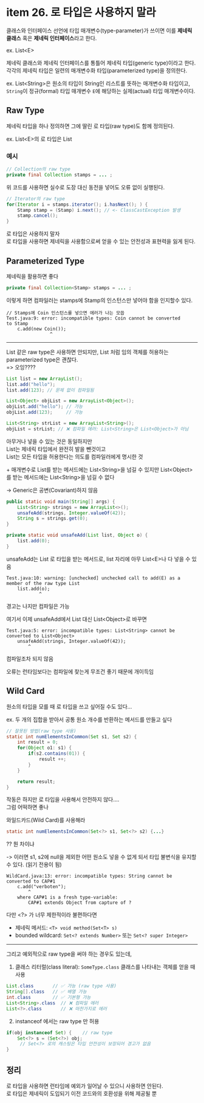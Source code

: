 # item 26. 로 타입은 사용하지 말라

클래스와 인터페이스 선언에 타입 매개변수(type-parameter)가 쓰이면 이를 **제네릭 클래스** 혹은 **제네릭 인터페이스**라고 한다.

ex. List\<E>

제네릭 클래스와 제네릭 인터페이스를 통틀어 제네릭 타입(generic type)이라고 한다.  
각각의 제네릭 타입은 일련의 매개변수화 타입(parameterized type)을 정의한다.

ex. List\<String>은 원소의 타입이 String인 리스트를 뜻하는 매개변수화 타입이고,  
`String`이 정규(formal) 타입 매개변수 `E`에 해당하는 실제(actual) 타입 매개변수이다.

## Raw Type

제네릭 타입을 하나 정의하면 그에 딸린 로 타입(raw type)도 함께 정의된다.

ex. List\<E>의 로 타입은 List

### 예시

```java
// Collection의 raw type
private final Collection stamps = ... ;
```

위 코드를 사용하면 실수로 도장 대신 동전을 넣어도 오류 없이 실행된다.

```java
// Iterator의 raw type
for(Iterator i = stamps.iterator(); i.hasNext(); ) {
    Stamp stamp = (Stamp) i.next(); // <- ClassCastException 발생
    stamp.cancel();
}
```

로 타입은 사용하지 말자  
로 타입을 사용하면 제네릭을 사용함으로써 얻을 수 있는 안전성과 표현력을 잃게 된다.

## Parameterized Type

제네릭을 활용하면 좋다

```java
private final Collection<Stamp> stamps = ... ;
```

이렇게 하면 컴파일러는 stamps에 Stamp의 인스턴스만 넣어야 함을 인지할수 있다.

```
// Stamps에 Coin 인스턴스를 넣으면 에러가 나는 모씁
Test.java:9: error: incompatible types: Coin cannot be converted
to Stamp
    c.add(new Coin());
                ^
```

---

List 같은 raw type은 사용하면 안되지만, List<Object> 처럼 임의 객체를 허용하는 parameterized type은 괜찮다.  
=> 오잉????

```java
List list = new ArrayList();
list.add("hello");
list.add(123); // 문제 없이 컴파일됨

List<Object> objList = new ArrayList<Object>();
objList.add("hello"); // 가능
objList.add(123);     // 가능

List<String> strList = new ArrayList<String>();
objList = strList; // ❌ 컴파일 에러: List<String>은 List<Object>가 아님
```

아무거나 넣을 수 있는 것은 동일하지만  
List는 제네릭 타입에서 완전히 발을 뺀것이고  
List<Object>는 모든 타입을 허용한다는 의도를 컴파일러에게 명시한 것

\+ 매개변수로 List를 받는 메서드에는 List\<String>을 넘길 수 있지만 List\<Object> 를 받는 메서드에는 List\<String>을 넘길 수 없다

-> Generic은 공변(Covariant)하지 않음

```java
public static void main(String[] args) {
    List<String> strings = new ArrayList<>();
    unsafeAdd(strings, Integer.valueOf(42));
    String s = strings.get(0);
}

private static void unsafeAdd(List list, Object o) {
    list.add(0);
}
```

unsafeAdd는 List 로 타입을 받는 메서드로, list 자리에 아무 List\<E>나 다 넣을 수 있음

```
Test.java:10: warning: [unchecked] unchecked call to add(E) as a
member of the raw type List
    list.add(o);
            ^
```

경고는 나지만 컴파일은 가능

여기서 이제 unsafeAdd에서 List 대신 List\<Object>로 바꾸면

```
Test.java:5: error: incompatible types: List<String> cannot be
converted to List<Object>
    unsafeAdd(strings, Integer.valueOf(42));
        ^
```

컴파일조차 되지 않음

오류는 런타임보다는 컴파일에 찾는게 무조건 좋기 때문에 개이득임

## Wild Card

원소의 타입을 모를 때 로 타입을 쓰고 싶어질 수도 있다...

ex.
두 개의 집합을 받아서 공통 원소 개수를 반환하는 메서드를 만들고 싶다

```java
// 잘못된 방법(raw type 사용)
static int numElementsInCommon(Set s1, Set s2) {
    int result = 0;
    for(Object o1: s1) {
        if(s2.contains(01)) {
            result ++;
        }
    }

    return result;
}
```

작동은 하지만 로 타입을 사용해서 안전하지 않다....  
그럼 어떡하면 좋나

와일드카드(Wild Card)를 사용해라

```java
static int numElementsInCommon(Set<?> s1, Set<?> s2) {...}
```

?? 뭔 차이냐

-> 이러면 s1, s2에 null을 제외한 어떤 원소도 넣을 수 없게 되서 타입 불변식을 유지할 수 있다. (읽기 전용이 됨)

```
WildCard.java:13: error: incompatible types: String cannot be
converted to CAP#1
    c.add("verboten");
        ^
    where CAP#1 is a fresh type-variable:
        CAP#1 extends Object from capture of ?
```

다만 <?> 가 너무 제한적이라 불편하다면

- 제네릭 메서드: `<T> void method(Set<T> s)`
- bounded wildcard: `Set<? extends Number>` 또는 `Set<? super Integer>`

---

그리고 예외적으로 raw type을 써야 하는 경우도 있는데,

1. 클래스 리터럴(class literal): `SomeType.class` 클래스를 나타내는 객체를 얻을 때 사용

```java
List.class       // ✅ 가능 (raw type 사용)
String[].class   // ✅ 배열 가능
int.class        // ✅ 기본형 가능
List<String>.class  // ❌ 컴파일 에러
List<?>.class       // ❌ 마찬가지로 에러
```

2. instanceof 에서는 raw type 만 허용

```java
if(obj instanceof Set) {    // raw type
    Set<?> s = (Set<?>) obj;
     // Set<?> 로의 캐스팅은 타입 안전성이 보장되어 경고가 없음
}
```

## 정리

로 타입을 사용하면 런타임에 예외가 일어날 수 있으니 사용하면 안된다.  
로 타입은 제네릭이 도입되기 이전 코드와의 호환성을 위해 제공될 뿐
